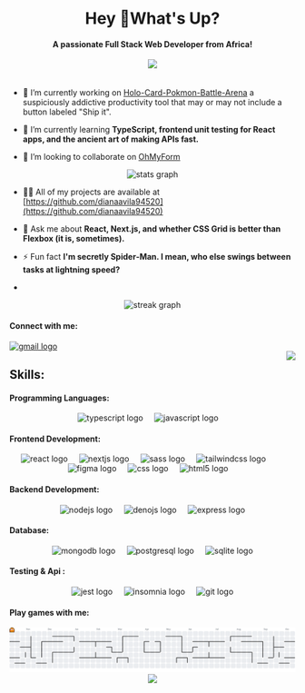 <h1 align="center">Hey 👋What's Up?</h1>

<h4 align="center">A passionate Full Stack Web Developer from Africa!</h4>

<div align="center">
  <img height="200" src="https://c.tenor.com/5fTXcbu5_x0AAAAd/tenor.gif"  />
</div>
<br clear="both">



- 🔭 I’m currently working on [Holo-Card-Pokmon-Battle-Arena](https://github.com/dianaavila94520/Holo-Card-Pokmon-Battle-Arena)
  a suspiciously addictive productivity tool that may or may not include a button labeled "Ship it".

- 🌱 I’m currently learning **TypeScript, frontend unit testing for React apps, and the ancient art of making APIs fast.**

- 👯 I’m looking to collaborate on [OhMyForm](https://github.com/ohmyform/ohmyform)

<div align="center">
  <img src="https://github-readme-stats.vercel.app/api?username=dianaavila94520&hide_title=false&hide_rank=false&show_icons=true&include_all_commits=true&count_private=true&disable_animations=false&theme=dracula&locale=en&hide_border=false&order=1" height="150" alt="stats graph"  />
</div>

- 👨‍💻 All of my projects are available at [https://github.com/dianaavila94520](https://github.com/dianaavila94520)

- 💬 Ask me about **React, Next.js, and whether CSS Grid is better than Flexbox (it is, sometimes).**
- ⚡ Fun fact **I'm secretly Spider‑Man. I mean, who else swings between tasks at lightning speed?**
- 
<div align="center">
  <img src="https://streak-stats.demolab.com?user=dianaavila94520&locale=en&mode=daily&theme=dracula&hide_border=false&border_radius=5&order=3" height="150" alt="streak graph"  />
</div>

<h4 align="left">Connect with me:</h4>
<div align="left">
  <a href="mailto:dianaavila94520@gmail.com">
  <img src="https://raw.githubusercontent.com/maurodesouza/profile-readme-generator/master/src/assets/icons/social/gmail/default.svg" width="52" height="40" alt="gmail logo"  /> 
    </a>
</div>

<img align="right" height="200" src="https://c.tenor.com/xtjwnNUUUo8AAAAC/tenor.gif"  />

<h2 align="left">Skills:</h2>
<h4 align="left">Programming Languages:</h4>
<div align="center">
  <img src="https://cdn.jsdelivr.net/gh/devicons/devicon/icons/typescript/typescript-original.svg" height="50" alt="typescript logo"  />
  <img width="12" />
  <img src="https://cdn.jsdelivr.net/gh/devicons/devicon/icons/javascript/javascript-original.svg" height="50" alt="javascript logo"  />
</div>

<h4 align="left">Frontend Development:</h4>
<div align="center">
  <img src="https://cdn.jsdelivr.net/gh/devicons/devicon/icons/react/react-original.svg" height="50" alt="react logo"  />
  <img width="12" />
  <img src="https://cdn.jsdelivr.net/gh/devicons/devicon/icons/nextjs/nextjs-original.svg" height="50" alt="nextjs logo"  />
  <img width="12" />
  <img src="https://cdn.jsdelivr.net/gh/devicons/devicon/icons/sass/sass-original.svg" height="50" alt="sass logo"  />
  <img width="12" />
  <img src="https://cdn.jsdelivr.net/gh/devicons/devicon/icons/tailwindcss/tailwindcss-original-wordmark.svg" height="50" alt="tailwindcss logo"  />
  <img width="12" />
  <img src="https://cdn.jsdelivr.net/gh/devicons/devicon/icons/figma/figma-original.svg" height="50" alt="figma logo"  />
  <img width="12" />
  <img src="https://cdn.jsdelivr.net/gh/devicons/devicon/icons/css3/css3-original.svg" height="50" alt="css logo"  />
  <img width="12" />
  <img src="https://cdn.jsdelivr.net/gh/devicons/devicon/icons/html5/html5-original.svg" height="50" alt="html5 logo"  />
</div>

<h4 align="left">Backend Development:</h4>
<div align="center">
  <img src="https://cdn.jsdelivr.net/gh/devicons/devicon/icons/nodejs/nodejs-original.svg" height="50" alt="nodejs logo"  />
  <img width="12" />
  <img src="https://cdn.jsdelivr.net/gh/devicons/devicon/icons/denojs/denojs-original.svg" height="50" alt="denojs logo"  />
  <img width="12" />
  <img src="https://cdn.jsdelivr.net/gh/devicons/devicon/icons/express/express-original.svg" height="50" alt="express logo"  />
</div>

<h4 align="left">Database:</h4>
<div align="center">
  <img src="https://cdn.jsdelivr.net/gh/devicons/devicon/icons/mongodb/mongodb-original.svg" height="50" alt="mongodb logo"  />
  <img width="12" />
  <img src="https://cdn.jsdelivr.net/gh/devicons/devicon/icons/postgresql/postgresql-original.svg" height="50" alt="postgresql logo"  />
  <img width="12" />
  <img src="https://cdn.jsdelivr.net/gh/devicons/devicon/icons/sqlite/sqlite-original.svg" height="50" alt="sqlite logo"  />
</div>

<h4 align="left">Testing & Api :</h4>
<div align="center">
  <img src="https://cdn.jsdelivr.net/gh/devicons/devicon/icons/jest/jest-plain.svg" height="50" alt="jest logo"  />
  <img width="12" />
  <img src="https://cdn.jsdelivr.net/gh/devicons/devicon/icons/insomnia/insomnia-original.svg" height="50" alt="insomnia logo"  />
  <img width="12" />
  <img src="https://cdn.jsdelivr.net/gh/devicons/devicon/icons/git/git-original.svg" height="50" alt="git logo"  />
</div>

<h4 align="left">Play games with me:</h4>

<picture>
  <source media="(prefers-color-scheme: dark)" srcset="https://raw.githubusercontent.com/dianaavila94520/dianaavila94520/output/pacman-contribution-graph-dark.svg">
  <source media="(prefers-color-scheme: light)" srcset="https://raw.githubusercontent.com/dianaavila94520/dianaavila94520/output/pacman-contribution-graph.svg">
  <img alt="pacman contribution graph" src="https://raw.githubusercontent.com/dianaavila94520/dianaavila94520/output/pacman-contribution-graph.svg">
</picture>

<div align="center">
  <img src="https://visitor-badge.laobi.icu/badge?page_id=dianaavila94520.dianaavila94520&"  />
</div>


